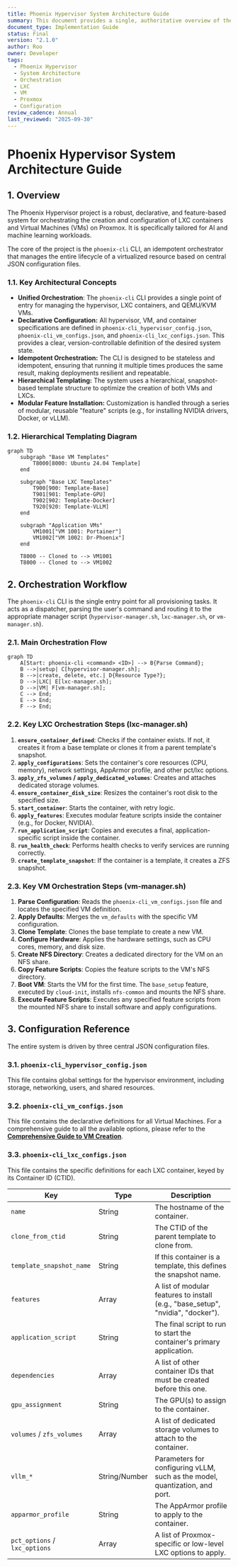 ```yaml
---
title: Phoenix Hypervisor System Architecture Guide
summary: This document provides a single, authoritative overview of the Phoenix Hypervisor system architecture, orchestration workflow, and configuration for both VMs and LXC containers.
document_type: Implementation Guide
status: Final
version: "2.1.0"
author: Roo
owner: Developer
tags:
  - Phoenix Hypervisor
  - System Architecture
  - Orchestration
  - LXC
  - VM
  - Proxmox
  - Configuration
review_cadence: Annual
last_reviewed: "2025-09-30"
---
```


# Phoenix Hypervisor System Architecture Guide

## 1. Overview

The Phoenix Hypervisor project is a robust, declarative, and feature-based system for orchestrating the creation and configuration of LXC containers and Virtual Machines (VMs) on Proxmox. It is specifically tailored for AI and machine learning workloads.

The core of the project is the `phoenix-cli` CLI, an idempotent orchestrator that manages the entire lifecycle of a virtualized resource based on central JSON configuration files.

### 1.1. Key Architectural Concepts

-   **Unified Orchestration**: The `phoenix-cli` CLI provides a single point of entry for managing the hypervisor, LXC containers, and QEMU/KVM VMs.
-   **Declarative Configuration:** All hypervisor, VM, and container specifications are defined in `phoenix-cli_hypervisor_config.json`, `phoenix-cli_vm_configs.json`, and `phoenix-cli_lxc_configs.json`. This provides a clear, version-controllable definition of the desired system state.
-   **Idempotent Orchestration:** The CLI is designed to be stateless and idempotent, ensuring that running it multiple times produces the same result, making deployments resilient and repeatable.
-   **Hierarchical Templating:** The system uses a hierarchical, snapshot-based template structure to optimize the creation of both VMs and LXCs.
-   **Modular Feature Installation:** Customization is handled through a series of modular, reusable "feature" scripts (e.g., for installing NVIDIA drivers, Docker, or vLLM).

### 1.2. Hierarchical Templating Diagram

```mermaid
graph TD
    subgraph "Base VM Templates"
        T8000[8000: Ubuntu 24.04 Template]
    end

    subgraph "Base LXC Templates"
        T900[900: Template-Base]
        T901[901: Template-GPU]
        T902[902: Template-Docker]
        T920[920: Template-VLLM]
    end

    subgraph "Application VMs"
        VM1001["VM 1001: Portainer"]
        VM1002["VM 1002: Dr-Phoenix"]
    end

    T8000 -- Cloned to --> VM1001
    T8000 -- Cloned to --> VM1002
```
## 2. Orchestration Workflow

The `phoenix-cli` CLI is the single entry point for all provisioning tasks. It acts as a dispatcher, parsing the user's command and routing it to the appropriate manager script (`hypervisor-manager.sh`, `lxc-manager.sh`, or `vm-manager.sh`).

### 2.1. Main Orchestration Flow

```mermaid
graph TD
    A[Start: phoenix-cli <command> <ID>] --> B{Parse Command};
    B -->|setup| C[hypervisor-manager.sh];
    B -->|create, delete, etc.| D{Resource Type?};
    D -->|LXC| E[lxc-manager.sh];
    D -->|VM| F[vm-manager.sh];
    C --> End;
    E --> End;
    F --> End;
```

### 2.2. Key LXC Orchestration Steps (lxc-manager.sh)

1.  **`ensure_container_defined`**: Checks if the container exists. If not, it creates it from a base template or clones it from a parent template's snapshot.
2.  **`apply_configurations`**: Sets the container's core resources (CPU, memory), network settings, AppArmor profile, and other pct/lxc options.
3.  **`apply_zfs_volumes` / `apply_dedicated_volumes`**: Creates and attaches dedicated storage volumes.
4.  **`ensure_container_disk_size`**: Resizes the container's root disk to the specified size.
5.  **`start_container`**: Starts the container, with retry logic.
6.  **`apply_features`**: Executes modular feature scripts inside the container (e.g., for Docker, NVIDIA).
7.  **`run_application_script`**: Copies and executes a final, application-specific script inside the container.
8.  **`run_health_check`**: Performs health checks to verify services are running correctly.
9.  **`create_template_snapshot`**: If the container is a template, it creates a ZFS snapshot.

### 2.3. Key VM Orchestration Steps (vm-manager.sh)

1.  **Parse Configuration**: Reads the `phoenix-cli_vm_configs.json` file and locates the specified VM definition.
2.  **Apply Defaults**: Merges the `vm_defaults` with the specific VM configuration.
3.  **Clone Template**: Clones the base template to create a new VM.
4.  **Configure Hardware**: Applies the hardware settings, such as CPU cores, memory, and disk size.
5.  **Create NFS Directory**: Creates a dedicated directory for the VM on an NFS share.
6.  **Copy Feature Scripts**: Copies the feature scripts to the VM's NFS directory.
7.  **Boot VM**: Starts the VM for the first time. The `base_setup` feature, executed by `cloud-init`, installs `nfs-common` and mounts the NFS share.
8.  **Execute Feature Scripts**: Executes any specified feature scripts from the mounted NFS share to install software and apply configurations.

## 3. Configuration Reference

The entire system is driven by three central JSON configuration files.

### 3.1. `phoenix-cli_hypervisor_config.json`

This file contains global settings for the hypervisor environment, including storage, networking, users, and shared resources.

### 3.2. `phoenix-cli_vm_configs.json`

This file contains the declarative definitions for all Virtual Machines. For a comprehensive guide to all the available options, please refer to the **[Comprehensive Guide to VM Creation](vm_creation_guide.md)**.

### 3.3. `phoenix-cli_lxc_configs.json`

This file contains the specific definitions for each LXC container, keyed by its Container ID (CTID).

| Key | Type | Description |
| --- | --- | --- |
| `name` | String | The hostname of the container. |
| `clone_from_ctid` | String | The CTID of the parent template to clone from. |
| `template_snapshot_name`| String | If this container is a template, this defines the snapshot name. |
| `features` | Array | A list of modular features to install (e.g., "base_setup", "nvidia", "docker"). |
| `application_script` | String | The final script to run to start the container's primary application. |
| `dependencies` | Array | A list of other container IDs that must be created before this one. |
| `gpu_assignment` | String | The GPU(s) to assign to the container. |
| `volumes` / `zfs_volumes` | Array | A list of dedicated storage volumes to attach to the container. |
| `vllm_*` | String/Number | Parameters for configuring vLLM, such as the model, quantization, and port. |
| `apparmor_profile` | String | The AppArmor profile to apply to the container. |
| `pct_options` / `lxc_options` | Array | A list of Proxmox-specific or low-level LXC options to apply. |